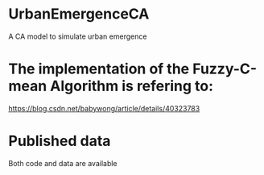 # UrbanEmergenceCA
A CA model to simulate urban emergence

# The implementation of the Fuzzy-C-mean Algorithm is refering to:
https://blog.csdn.net/babywong/article/details/40323783

# Published data
Both code and data are available
